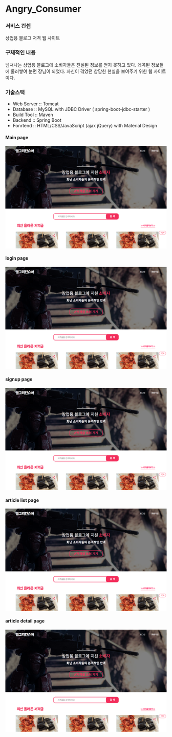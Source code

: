 # Angry_Consumer
### 서비스 컨셉
상업용 블로그 저격 웹 사이트

### 구체적인 내용
넘쳐나는 상업용 블로그에 소비자들은 진실된 정보를 얻지 못하고 있다.
왜곡된 정보들에 둘러쌓여 눈먼 장님이 되었다.
자신이 겪었던 참담한 현실을 보여주기 위한 웹 사이트이다.

### 기술스택
* Web Server :: Tomcat
* Database :: MySQL with JDBC Driver ( spring-boot-jdbc-starter )
* Build Tool :: Maven
* Backend :: Spring Boot
* Fonrtend :: HTML/CSS/JavaScript (ajax jQuery) with Material Design

#### Main page
![Screenshot](./imageForREADME/main_page.png)

#### login page
![Screenshot](./imageForREADME/main_page.png)

#### signup page
![Screenshot](./imageForREADME/main_page.png)

#### article list page
![Screenshot](./imageForREADME/main_page.png)

#### article detail page
![Screenshot](./imageForREADME/main_page.png)
